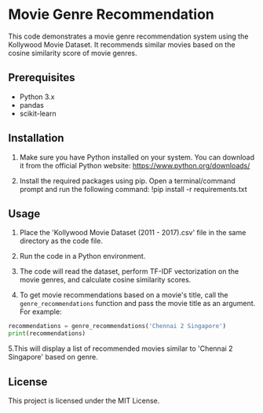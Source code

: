 
# Movie Genre Recommendation

This code demonstrates a movie genre recommendation system using the Kollywood Movie Dataset. It recommends similar movies based on the cosine similarity score of movie genres.

## Prerequisites

- Python 3.x
- pandas
- scikit-learn

## Installation

1. Make sure you have Python installed on your system. You can download it from the official Python website: https://www.python.org/downloads/

2. Install the required packages using pip. Open a terminal/command prompt and run the following command: !pip install -r  requirements.txt


## Usage

1. Place the 'Kollywood Movie Dataset (2011 - 2017).csv' file in the same directory as the code file.

2. Run the code in a Python environment.

3. The code will read the dataset, perform TF-IDF vectorization on the movie genres, and calculate cosine similarity scores.

4. To get movie recommendations based on a movie's title, call the `genre_recommendations` function and pass the movie title as an argument. For example:

```python
recommendations = genre_recommendations('Chennai 2 Singapore')
print(recommendations)
```
5.This will display a list of recommended movies similar to 'Chennai 2 Singapore' based on genre.

## License

This project is licensed under the MIT License.
